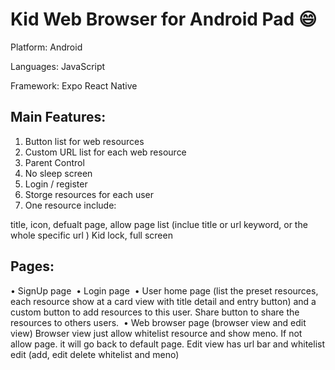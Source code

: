 # Kid Web Browser for Android Pad 😄

Platform: Android

Languages: JavaScript

Framework: Expo React Native

## Main Features:

1. Button list for web resources
2. Custom URL list for each web resource
3. Parent Control
4. No sleep screen
5. Login / register
6. Storge resources for each user
7. One resource include:

title, icon, defualt page, allow page list (inclue title or url keyword, or the whole specific url )
Kid lock, full screen

## Pages:

• SignUp page
 • Login page
 • User home page (list the preset resources, each resource show at a card view with title detail and entry button) and a custom button to add resources to this user.
Share button to share the resources to others users.
 • Web browser page (browser view and edit view)
Browser view just allow whitelist resource and show meno. If not allow page. it will go back to default page.
Edit view has url bar and whitelist edit (add, edit delete whitelist and meno)
